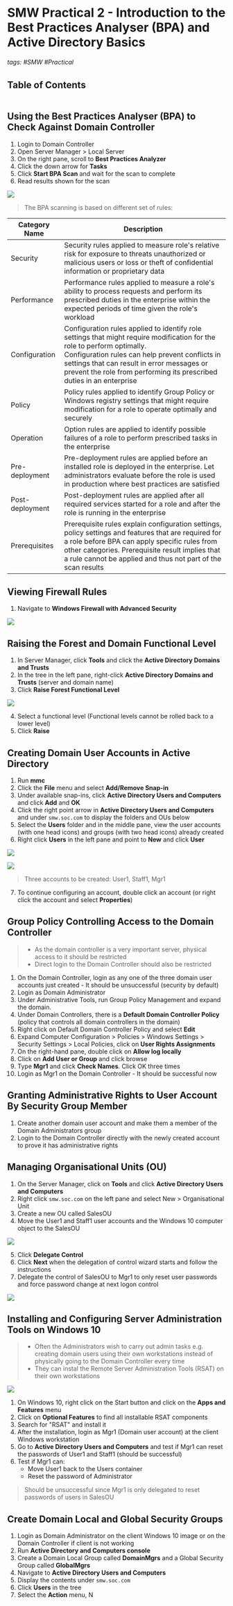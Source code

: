 # SMW Practical 2 - Introduction to the Best Practices Analyser (BPA) and Active Directory Basics

###### tags: #SMW #Practical 

## Table of Contents
```toc
```

## Using the Best Practices Analyser (BPA) to Check Against Domain Controller
1. Login to Domain Controller
2. Open Server Manager > Local Server
3. On the right pane, scroll to **Best Practices Analyzer**
4. Click the down arrow for **Tasks**
5. Click **Start BPA Scan** and wait for the scan to complete
6. Read results shown for the scan

![](https://i.imgur.com/5r5iM07.png)

> The BPA scanning is based on different set of rules:

| Category Name   | Description                                                                                                                                                                                                                                                                                           |
| --------------- | ----------------------------------------------------------------------------------------------------------------------------------------------------------------------------------------------------------------------------------------------------------------------------------------------------- |
| Security        | Security rules applied to measure role's relative risk for exposure to threats unauthorized or malicious users or loss or theft of confidential information or proprietary data                                                                                                                       |
| Performance     | Performance rules applied to measure a role's ability to process requests and perform its prescribed duties in the enterprise within the expected periods of time given the role's workload                                                                                                           |
| Configuration   | Configuration rules applied to identify role settings that might require modification for the role to perform optimally. <br> Configuration rules can help prevent conflicts in settings that can result in error messages or prevent the role from performing its prescribed duties in an enterprise |
| Policy          | Policy rules applied to identify Group Policy or Windows registry settings that might require modification for a role to operate optimally and securely                                                                                                                                               |
| Operation       | Option rules are applied to identify possible failures of a role to perform prescribed tasks in the enterprise                                                                                                                                                                                        |
| Pre-deployment  | Pre-deployment rules are applied before an installed role is deployed in the enterprise. Let administrators evaluate before the role is used in production where best practices are satisfied                                                                                                         |
| Post-deployment | Post-deployment rules are applied after all required services started for a role and after the role is running in the enterprise                                                                                                                                                                      |
| Prerequisites   | Prerequisite rules explain configuration settings, policy settings and features that are required for a role before BPA can apply specific rules from other categories. Prerequisite result implies that a rule cannot be applied and thus not part of the scan results                                                                                                                                                                                                                                                                                                      |

## Viewing Firewall Rules
1. Navigate to **Windows Firewall with Advanced Security**

![](https://i.imgur.com/BoN0iLE.png)

## Raising the Forest and Domain Functional Level
1. In Server Manager, click **Tools** and click the **Active Directory Domains and Trusts**
2. In the tree in the left pane, right-click **Active Directory Domains and Trusts** (server and domain name)
3. Click **Raise Forest Functional Level**

![](https://i.imgur.com/uj5YGTH.png)

4. Select a functional level (Functional levels cannot be rolled back to a lower level)
5. Click **Raise**

## Creating Domain User Accounts in Active Directory
1. Run **mmc**
2. Click the **File** menu and select **Add/Remove Snap-in**
3. Under available snap-ins, click **Active Directory Users and Computers** and click **Add** and **OK**
4. Click the right point arrow in **Active Directory Users and Computers** and under `smw.soc.com` to display the folders and OUs below
5. Select the **Users** folder and in the middle pane, view the user accounts (with one head icons) and groups (with two head icons) already created
6. Right click **Users** in the left pane and point to **New** and click **User**

![](https://i.imgur.com/irus2CQ.png)

![](https://i.imgur.com/A9MNuz2.png)

> Three accounts to be created: User1, Staff1, Mgr1

7. To continue configuring an account, double click an account (or right click the account and select **Properties**)

## Group Policy Controlling Access to the Domain Controller
> - As the domain controller is a very important server, physical access to it should be restricted
> - Direct login to the Domain Controller should also be restricted

1. On the Domain Controller, login as any one of the three domain user accounts just created - It should be unsuccessful (security by default)
2. Login as Domain Administrator
3. Under Administrative Tools, run Group Policy Management and expand the domain. 
4. Under Domain Controllers, there is a **Default Domain Controller Policy** (policy that controls all domain controllers in the domain)
5. Right click on Default Domain Controller Policy and select **Edit**
6. Expand Computer Configuration > Policies > Windows Settings > Security Settings > Local Policies, click on **User Rights Assignments**
7. On the right-hand pane, double click on **Allow log locally**
8. Click on **Add User or Group** and click browse
9. Type **Mgr1** and click **Check Names**. Click OK three times
10. Login as Mgr1 on the Domain Controller - It should be successful now

## Granting Administrative Rights to User Account By Security Group Member
1. Create another domain user account and make them a member of the Domain Administrators group
2. Login to the Domain Controller directly with the newly created account to prove it has administrative rights

## Managing Organisational Units (OU)
1. On the Server Manager, click on **Tools** and click **Active Directory Users and Computers**
2. Right click `smw.soc.com` on the left pane and select New > Organisational Unit
3. Create a new OU called SalesOU
4. Move the User1 and Staff1 user accounts and the Windows 10 computer object to the SalesOU

![](https://i.imgur.com/pBK6UW9.png)

5. Click **Delegate Control**
6. Click **Next** when the delegation of control wizard starts and follow the instructions
7. Delegate the control of SalesOU to Mgr1 to only reset user passwords and force password change at next logon control

![](https://i.imgur.com/3KfvjNS.png)

## Installing and Configuring Server Administration Tools on Windows 10
> - Often the Administrators wish to carry out admin tasks e.g. creating domain users using their own workstations instead of physically going to the Domain Controller every time
> - They can instal the Remote Server Administration Tools (RSAT) on their own workstations

![](https://i.imgur.com/RCfahJb.png)

1. On Windows 10, right click on the Start button and click on the **Apps and Features** menu
2. Click on **Optional Features** to find all installable RSAT components
3. Search for "RSAT" and install it
4. After the installation, login as Mgr1 (Domain user account) at the client Windows workstation
5. Go to **Active Directory Users and Computers** and test if Mgr1 can reset the passwords of User1 and Staff1 (should be successful)
6. Test if Mgr1 can:
	- Move User1 back to the Users container
	- Reset the password of Administrator

> Should be unsuccessful since Mgr1 is only delegated to reset passwords of users in SalesOU

## Create Domain Local and Global Security Groups
1. Login as Domain Administrator on the client Windows 10 image or on the Domain Controller if client is not working
2. Run **Active Directory and Computers console**
3. Create a Domain Local Group called **DomainMgrs** and a Global Security Group called **GlobalMgrs**
4. Navigate to **Active Directory Users and Computers**
5. Display the contents under `smw.soc.com`
6. Click **Users** in the tree
7. Select the **Action** menu, N